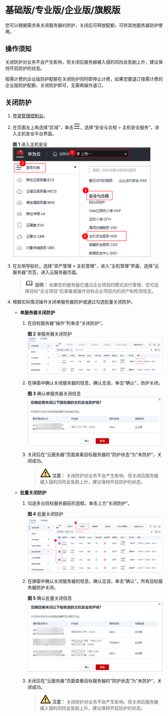 # 基础版/专业版/企业版/旗舰版<a name="hss_01_0399"></a>

您可以根据需求来关闭服务器的防护，关闭后可释放配额，可供其他服务器防护使用。

## 操作须知<a name="section1303437171317"></a>

关闭防护对业务不会产生影响，但关闭后服务器被入侵的风险会急剧上升，建议保持开启防护的状态。

按需计费的企业版防护配额在关闭防护同时即停止计费，如果您要退订按需计费的企业版防护配额，关闭防护即可，无需再操作退订。

## 关闭防护<a name="section11527130114010"></a>

1.  [登录管理控制台](https://console.huaweicloud.com/?locale=zh-cn)。
2.  在页面左上角选择“区域“，单击![](figures/zh-cn_image_0000001517317834.png)，选择“安全与合规 \> 主机安全服务”，进入主机安全平台界面。

    **图 1**  进入主机安全<a name="hss_01_0234_fig1855613765114"></a>  
    ![](figures/进入主机安全.png "进入主机安全")

1.  在左侧导航栏，选择“资产管理  \>  主机管理“，进入“主机管理“界面，选择“云服务器“页签，进入云服务器页面。

    >![](public_sys-resources/icon-note.gif) **说明：** 
    >如果您的服务器已通过企业项目的模式进行管理，您可选择目标“企业项目“后查看或操作目标企业项目内的资产和检测信息。

2.  根据实际情况操作关闭单服务器防护或通过勾选批量关闭防护。
    -   **单服务器关闭防护**
        1.  在目标服务器“操作“列单击“关闭防护“。

            **图 2**  单服务器关闭防护<a name="fig951101575119"></a>  
            ![](figures/单服务器关闭防护.png "单服务器关闭防护")

        2.  在弹窗中确认关闭服务器的信息，确认无误，单击“确认“，防护关闭。

            **图 3**  确认单服务器关闭信息<a name="fig15231147185119"></a>  
            ![](figures/确认单服务器关闭信息.png "确认单服务器关闭信息")

        3.  关闭后在“云服务器“页面查看目标服务器的“防护状态“为“未防护“，关闭成功。

            >![](public_sys-resources/icon-caution.gif) **注意：** 
            >关闭防护对业务不会产生影响，但关闭后服务器被入侵的风险会急剧上升，建议保持开启防护的状态。

    -   **批量关闭防护**
        1.  勾选多台目标服务器前的选框，单击上方“关闭防护“。

            **图 4**  批量关闭防护<a name="fig115411611564"></a>  
            ![](figures/批量关闭防护.png "批量关闭防护")

        2.  在弹窗中确认关闭服务器的信息，确认无误，单击“确认“，所有目标服务器防护关闭。

            **图 5**  确认批量关闭信息<a name="fig165591615569"></a>  
            ![](figures/确认批量关闭信息.png "确认批量关闭信息")

        3.  关闭后在“云服务器“页面查看目标服务器的“防护状态“为“未防护“，关闭成功。

            >![](public_sys-resources/icon-caution.gif) **注意：** 
            >关闭防护对业务不会产生影响，但关闭后服务器被入侵的风险会急剧上升，建议保持开启防护的状态。

